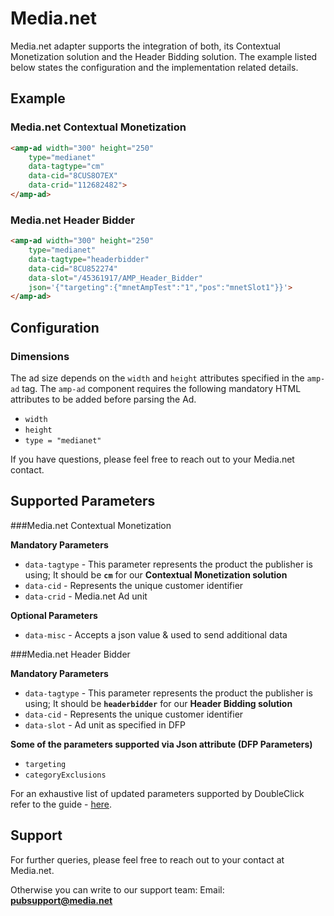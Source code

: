 <!---
Copyright 2016 The AMP HTML Authors. All Rights Reserved.

Licensed under the Apache License, Version 2.0 (the "License");
you may not use this file except in compliance with the License.
You may obtain a copy of the License at

      http://www.apache.org/licenses/LICENSE-2.0

Unless required by applicable law or agreed to in writing, software
distributed under the License is distributed on an "AS-IS" BASIS,
WITHOUT WARRANTIES OR CONDITIONS OF ANY KIND, either express or implied.
See the License for the specific language governing permissions and
limitations under the License.
-->

# Media.net

Media.net adapter supports the integration of both, its Contextual Monetization solution and the Header Bidding solution. 
The example listed below states the configuration and the implementation related details.


## Example


### Media.net Contextual Monetization

``` html
<amp-ad width="300" height="250"
    type="medianet"
    data-tagtype="cm"
    data-cid="8CUS8O7EX"
    data-crid="112682482">
</amp-ad>
```

### Media.net Header Bidder 

``` html
<amp-ad width="300" height="250"
    type="medianet"
    data-tagtype="headerbidder"
    data-cid="8CU852274"
    data-slot="/45361917/AMP_Header_Bidder"
    json='{"targeting":{"mnetAmpTest":"1","pos":"mnetSlot1"}}'>
</amp-ad>   
```

## Configuration

### Dimensions
 
The ad size depends on the `width` and `height` attributes specified in the `amp-ad` tag. The `amp-ad` component requires the following mandatory HTML attributes to be added before parsing the Ad.
  
 * `width` 
 * `height` 
 * `type = "medianet"`

If you have questions, please feel free to reach out to your Media.net contact.


## Supported Parameters 

###Media.net Contextual Monetization

**Mandatory Parameters**
 
* `data-tagtype` - This parameter represents the product the publisher is using; It should be **`cm`** for our **Contextual Monetization solution**
* `data-cid` - Represents the unique customer identifier
* `data-crid` - Media.net Ad unit

**Optional Parameters**

* `data-misc` - Accepts a json value & used to send additional data



###Media.net Header Bidder

**Mandatory Parameters**
 
* `data-tagtype` - This parameter represents the product the publisher is using; It should be **`headerbidder`** for our **Header Bidding solution**
* `data-cid` - Represents the unique customer identifier
* `data-slot` - Ad unit as specified in DFP

**Some of the parameters supported via Json attribute (DFP Parameters)**

* `targeting`
* `categoryExclusions`

For an exhaustive list of updated parameters supported by DoubleClick refer to the guide - [here](google/doubleclick.md).


## Support 
For further queries, please feel free to reach out to your contact at Media.net.

Otherwise you can write to our support team:
Email: **pubsupport@media.net**
